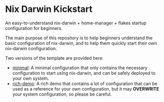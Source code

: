 # Nix Darwin Kickstart

An easy-to-understand nix-darwin + home-manager + flakes startup configuration for beginners.

The main purpose of this repository is to help beginners understand the basic configuration of nix-darwin, and to help them quickly start their own nix-darwin configuration.


Two versions of the template are provided here:

- [minimal](./minimal): A minimal configuration that only contains the necessary configuration to start using nix-darwin, and can be safely deployed to your own system.
- [rich-demo](./rich-demo): A rich demo that contains a lot of configuration that can be used as a reference for your own configuration, but it may **OVERWRITE** your system configuration, so please be careful.


